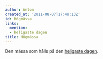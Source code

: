 ```yaml
---
author: Anton
created_at: '2011-08-07T17:48:13Z'
id: Högmässa
links:
  mention:
  - heligaste dagen
title: Högmässa
---
```


Den mässa som hålls på den [heligaste dagen].

  [heligaste dagen]: heligaste_dagen
